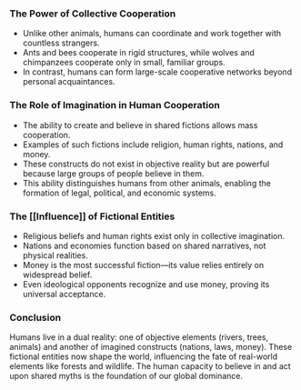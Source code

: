 ### The Power of Collective Cooperation

- Unlike other animals, humans can coordinate and work together with countless strangers.
- Ants and bees cooperate in rigid structures, while wolves and chimpanzees cooperate only in small, familiar groups.
- In contrast, humans can form large-scale cooperative networks beyond personal acquaintances.

### The Role of Imagination in Human Cooperation

- The ability to create and believe in shared fictions allows mass cooperation.
- Examples of such fictions include religion, human rights, nations, and money.
- These constructs do not exist in objective reality but are powerful because large groups of people believe in them.
- This ability distinguishes humans from other animals, enabling the formation of legal, political, and economic systems.

### The [[Influence]] of Fictional Entities

- Religious beliefs and human rights exist only in collective imagination.
- Nations and economies function based on shared narratives, not physical realities.
- Money is the most successful fiction—its value relies entirely on widespread belief.
- Even ideological opponents recognize and use money, proving its universal acceptance.

### Conclusion

Humans live in a dual reality: one of objective elements (rivers, trees, animals) and another of imagined constructs (nations, laws, money). These fictional entities now shape the world, influencing the fate of real-world elements like forests and wildlife. The human capacity to believe in and act upon shared myths is the foundation of our global dominance.